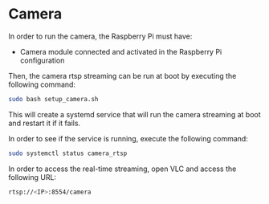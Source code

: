 # Camera

In order to run the camera, the Raspberry Pi must have:

- Camera module connected and activated in the Raspberry Pi configuration

Then, the camera rtsp streaming can be run at boot by executing the following command:

```bash
sudo bash setup_camera.sh
```

This will create a systemd service that will run the camera streaming at boot and restart it if it fails.

In order to see if the service is running, execute the following command:

```bash
sudo systemctl status camera_rtsp
```

In order to access the real-time streaming, open VLC and access the following URL:

```bash
rtsp://<IP>:8554/camera
```
